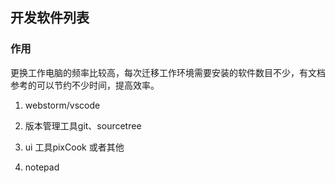 ## 开发软件列表

### 作用

更换工作电脑的频率比较高，每次迁移工作环境需要安装的软件数目不少，有文档参考的可以节约不少时间，提高效率。

1. webstorm/vscode

2. 版本管理工具git、sourcetree

3. ui 工具pixCook 或者其他

4. notepad